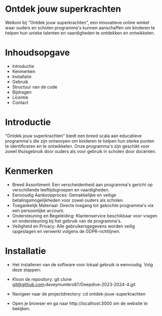 # Ontdek jouw superkrachten
Welkom bij "Ontdek jouw superkrachten", een innovatieve online winkel waar ouders en scholen programma's kunnen aanschaffen om kinderen te helpen hun unieke talenten en vaardigheden te ontdekken en ontwikkelen.

# Inhoudsopgave
- Introductie
- Kenmerken
- Installatie
- Gebruik
- Structuur van de code
- Bijdragen
- Licentie
- Contact

# Introductie
"Ontdek jouw superkrachten" biedt een breed scala aan educatieve programma's die zijn ontworpen om kinderen te helpen hun sterke punten te identificeren en te ontwikkelen. Onze programma's zijn geschikt voor zowel thuisgebruik door ouders als voor gebruik in scholen door docenten.

# Kenmerken
- Breed Assortiment: Een verscheidenheid aan programma's gericht op verschillende leeftijdsgroepen en vaardigheden.
- Eenvoudig Aankoopproces: Gemakkelijke en veilige betalingsmogelijkheden voor zowel ouders als scholen.
- Toegankelijk Materiaal: Directe toegang tot gekochte programma's via een persoonlijke account.
- Ondersteuning en Begeleiding: Klantenservice beschikbaar voor vragen en ondersteuning bij het gebruik van de programma's.
- Veiligheid en Privacy: Alle gebruikersgegevens worden veilig opgeslagen en verwerkt volgens de GDPR-richtlijnen.

# Installatie
- Het installeren van de software voor lokaal gebruik is eenvoudig. Volg deze stappen:

- Kloon de repository:
git clone git@github.com:daveymunters87/Deepdive-2023-2024-4.git

- Navigeer naar de projectdirectory:
cd ontdek-jouw-superkrachten

- Open je browser en ga naar http://localhost:3000 om de website te bekijken.

